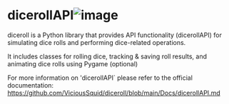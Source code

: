 # dicerollAPI![image](https://github.com/ViciousSquid/diceroll/assets/161540961/86d8abe9-3153-4cbc-b3d9-0c4b1b20c166)

diceroll is a Python library that provides API functionality (dicerollAPI) for simulating dice rolls and performing dice-related operations.

It includes classes for rolling dice, tracking & saving roll results, and animating dice rolls using Pygame (optional)

For more information on 'dicerollAPI` please refer to the official documentation: https://github.com/ViciousSquid/diceroll/blob/main/Docs/dicerollAPI.md
